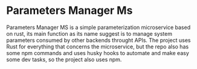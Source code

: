 # Parameters Manager Ms

Parameters Manager MS is a simple parameterization microservice based on rust, its main function as its name suggest is to manage system parameters consumed by other backends throught APIs.
The project uses Rust for everything that concerns the microservice, but the repo also has some npm commands and uses husky hooks to automate and make easy some dev tasks, so the project also uses npm.

<br/>
